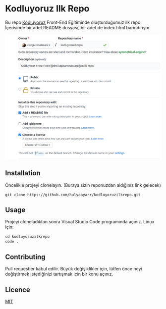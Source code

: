 # Kodluyoruz Ilk Repo
Bu repo [<ins>Kodluyoruz</ins>](https://kodluyoruz.org/) Front-End Eğitiminde oluşturduğumuz ilk repo. İçerisinde bir adet README dosyası, bir adet de index.html barındırıyor.

![github picture](./github.png)

## Installation
Öncelikle projeyi clonelayın. (Buraya sizin reponuzdan aldığınız link gelecek)

```github
git clone https://github.com/hulyaayarr/kodluyoruzilkrepo.git
```

## Usage
Projeyi cloneladıktan sonra Visual Studio Code programında açınız.
Linux için:
```
cd kodluyoruzilkrepo
code .
```
## Contributing
Pull requestler kabul edilir. Büyük değişiklikler için, lütfen önce neyi değiştirmek istediğinizi tartışmak için bir konu açınız.

## Licence
[<ins>MIT</ins>](https://choosealicense.com/licenses/mit/)

